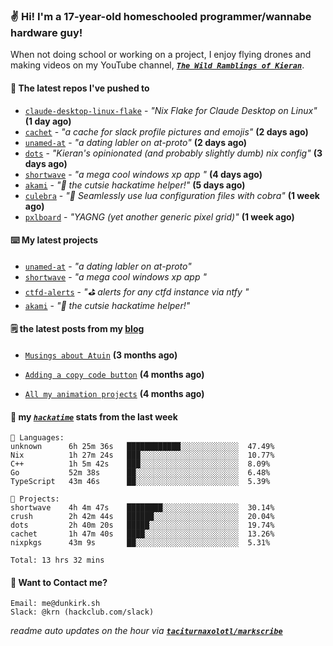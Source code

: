 ### ✌️ Hi! I'm a 17-year-old homeschooled programmer/wannabe hardware guy!

When not doing school or working on a project, I enjoy flying drones and making videos on my YouTube channel, [**_`The Wild Ramblings of Kieran`_**](https://youtube.com/@kieran.rambles).

#### 👷 The latest repos I've pushed to

- [`claude-desktop-linux-flake`](https://github.com/k3d3/claude-desktop-linux-flake) - _"Nix Flake for Claude Desktop on Linux"_ **(1 day ago)**
- [`cachet`](https://github.com/taciturnaxolotl/cachet) - _"a cache for slack profile pictures and emojis"_ **(2 days ago)**
- [`unamed-at`](https://github.com/taciturnaxolotl/unamed-at) - _"a dating labler on at-proto"_ **(2 days ago)**
- [`dots`](https://github.com/taciturnaxolotl/dots) - _"Kieran's opinionated (and probably slightly dumb) nix config"_ **(3 days ago)**
- [`shortwave`](https://github.com/taciturnaxolotl/shortwave) - _"a mega cool windows xp app "_ **(4 days ago)**
- [`akami`](https://github.com/taciturnaxolotl/akami) - _"🌷 the cutsie hackatime helper!"_ **(5 days ago)**
- [`culebra`](https://github.com/Fuabioo/culebra) - _"🐍 Seamlessly use lua configuration files with cobra"_ **(1 week ago)**
- [`pxlboard`](https://github.com/taciturnaxolotl/pxlboard) - _"YAGNG (yet another generic pixel grid)"_ **(1 week ago)**

#### ⌨️ My latest projects

- [`unamed-at`](https://github.com/taciturnaxolotl/unamed-at) - _"a dating labler on at-proto"_
- [`shortwave`](https://github.com/taciturnaxolotl/shortwave) - _"a mega cool windows xp app "_
- [`ctfd-alerts`](https://github.com/taciturnaxolotl/ctfd-alerts) - _"⛳ alerts for any ctfd instance via ntfy "_
- [`akami`](https://github.com/taciturnaxolotl/akami) - _"🌷 the cutsie hackatime helper!"_

#### 🗒️ the latest posts from my [blog](https://dunkirk.sh)

- [`Musings about Atuin`](https://dunkirk.sh/blog/atuin/) **(3 months ago)**

- [`Adding a copy code button`](https://dunkirk.sh/blog/adding-a-copy-button/) **(4 months ago)**

- [`All my animation projects`](https://dunkirk.sh/blog/my-animations/) **(4 months ago)**



#### 📡 my [_`hackatime`_](https://waka.hackclub.com) stats from the last week

```text
💾 Languages:
unknown      6h 25m 36s   ████████████░░░░░░░░░░░░░  47.49%
Nix          1h 27m 24s   ███░░░░░░░░░░░░░░░░░░░░░░  10.77%
C++          1h 5m 42s    ███░░░░░░░░░░░░░░░░░░░░░░  8.09%
Go           52m 38s      ██░░░░░░░░░░░░░░░░░░░░░░░  6.48%
TypeScript   43m 46s      ██░░░░░░░░░░░░░░░░░░░░░░░  5.39%

💼 Projects:
shortwave    4h 4m 47s    ████████░░░░░░░░░░░░░░░░░  30.14%
crush        2h 42m 44s   ██████░░░░░░░░░░░░░░░░░░░  20.04%
dots         2h 40m 20s   █████░░░░░░░░░░░░░░░░░░░░  19.74%
cachet       1h 47m 40s   ████░░░░░░░░░░░░░░░░░░░░░  13.26%
nixpkgs      43m 9s       ██░░░░░░░░░░░░░░░░░░░░░░░  5.31%

Total: 13 hrs 32 mins
```

#### 📮 Want to Contact me?

```text
Email: me@dunkirk.sh
Slack: @krn (hackclub.com/slack)
```

_readme auto updates on the hour via [**`taciturnaxolotl/markscribe`**](https://github.com/taciturnaxolotl/markscribe)_
